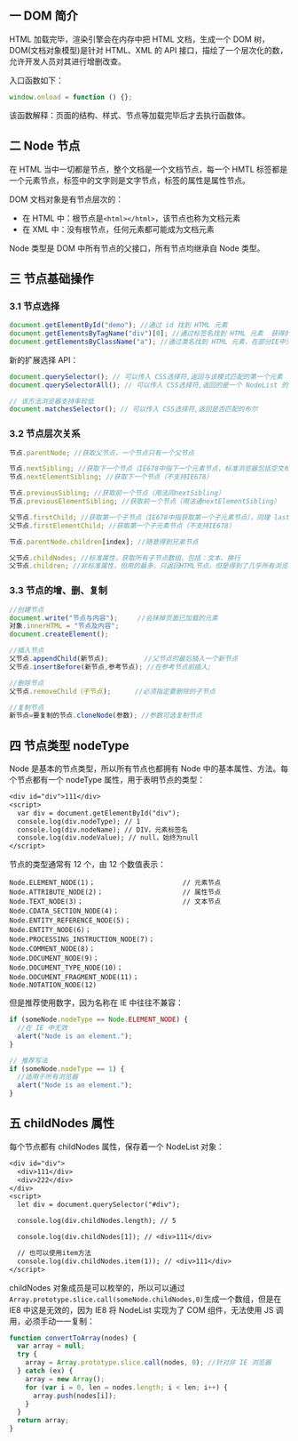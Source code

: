 ## 一 DOM 简介

HTML 加载完毕，渲染引擎会在内存中把 HTML 文档，生成一个 DOM 树，DOM(文档对象模型)是针对 HTML、XML 的 API 接口，描绘了一个层次化的数，允许开发人员对其进行增删改查。

入口函数如下：

```js
window.onload = function () {};
```

该函数解释：页面的结构、样式、节点等加载完毕后才去执行函数体。

## 二 Node 节点

在 HTML 当中一切都是节点，整个文档是一个文档节点，每一个 HMTL 标签都是一个元素节点，标签中的文字则是文字节点，标签的属性是属性节点。

DOM 文档对象是有节点层次的：

- 在 HTML 中：根节点是`<html></html>`，该节点也称为文档元素
- 在 XML 中：没有根节点，任何元素都可能成为文档元素

Node 类型是 DOM 中所有节点的父接口，所有节点均继承自 Node 类型。

## 三 节点基础操作

### 3.1 节点选择

```js
document.getElementById("demo"); //通过 id 找到 HTML 元素
document.getElementsByTagName("div")[0]; //通过标签名找到 HTML 元素	获得的是标签伪数组
document.getElementsByClassName("a"); //通过类名找到 HTML 元素，在部分IE中无效
```

新的扩展选择 API：

```js
document.querySelector(); // 可以传入 CSS选择符,返回与该模式匹配的第一个元素
document.querySelectorAll(); // 可以传入 CSS选择符,返回的是一个 NodeList 的实例

// 该方法浏览器支持率较低
document.matchesSelector(); // 可以传入 CSS选择符,返回是否匹配的布尔
```

### 3.2 节点层次关系

```js
节点.parentNode; //获取父节点，一个节点只有一个父节点

节点.nextSibling; //获取下一个节点（IE678中指下一个元素节点，标准浏览器包括空文档和换行节点）
节点.nextElementSibling; //获取下一个节点（不支持IE678）

节点.previousSibling; //获取前一个节点（用法同nextSibling）
节点.previousElementSibling; //获取前一个节点（用法通nextElementSibling）

父节点.firstChild; //获取第一个子节点（IE678中指获取第一个子元素节点），同理 lastChild
父节点.firstElementChild; //获取第一个子元素节点（不支持IE678）

节点.parentNode.children[index]; //随意得到兄弟节点

父节点.childNodes; //标准属性，获取所有子节点数组，包括：文本、换行
父节点.children; //非标准属性，但用的最多，只返回HTML节点，但是得到了几乎所有浏览器的支持，IE6/7/8中包含注释节点
```

### 3.3 节点的增、删、复制

```js
//创建节点
document.write("节点与内容");     //会抹掉页面已加载的元素
对象.innerHTML = "节点及内容";
document.createElement();

//插入节点
父节点.appendChild(新节点);         //父节点的最后插入一个新节点
父节点.insertBefore(新节点,参考节点); //在参考节点前插入;

//删除节点
父节点.removeChild（子节点);      //必须指定要删除的子节点

//复制节点
新节点=要复制的节点.cloneNode(参数); //参数可选复制节点
```

## 四 节点类型 nodeType

Node 是基本的节点类型，所以所有节点也都拥有 Node 中的基本属性、方法。每个节点都有一个 nodeType 属性，用于表明节点的类型：

```txt
<div id="div">111</div>
<script>
  var div = document.getElementById("div");
  console.log(div.nodeType); // 1
  console.log(div.nodeName); // DIV，元素标签名
  console.log(div.nodeValue); // null，始终为null
</script>
```

节点的类型通常有 12 个，由 12 个数值表示：

```
Node.ELEMENT_NODE(1)；                      // 元素节点
Node.ATTRIBUTE_NODE(2)；                    // 属性节点
Node.TEXT_NODE(3)；                         // 文本节点
Node.CDATA_SECTION_NODE(4)；
Node.ENTITY_REFERENCE_NODE(5)；
Node.ENTITY_NODE(6)；
Node.PROCESSING_INSTRUCTION_NODE(7)；
Node.COMMENT_NODE(8)；
Node.DOCUMENT_NODE(9)；
Node.DOCUMENT_TYPE_NODE(10)；
Node.DOCUMENT_FRAGMENT_NODE(11)；
Node.NOTATION_NODE(12)
```

但是推荐使用数字，因为名称在 IE 中往往不兼容：

```js
if (someNode.nodeType == Node.ELEMENT_NODE) {
  //在 IE 中无效
  alert("Node is an element.");
}

// 推荐写法
if (someNode.nodeType == 1) {
  //适用于所有浏览器
  alert("Node is an element.");
}
```

## 五 childNodes 属性

每个节点都有 childNodes 属性，保存着一个 NodeList 对象：

```txt
<div id="div">
  <div>111</div>
  <div>222</div>
</div>
<script>
  let div = document.querySelector("#div");

  console.log(div.childNodes.length); // 5

  console.log(div.childNodes[1]); // <div>111</div>

  // 也可以使用item方法
  console.log(div.childNodes.item(1)); // <div>111</div>
</script>
```

childNodes 对象成员是可以枚举的，所以可以通过`Array.prototype.slice.call(someNode.childNodes,0)`生成一个数组，但是在 IE8 中这是无效的，因为 IE8 将 NodeList 实现为了 COM 组件，无法使用 JS 调用，必须手动一一复制：

```js
function convertToArray(nodes) {
  var array = null;
  try {
    array = Array.prototype.slice.call(nodes, 0); //针对非 IE 浏览器
  } catch (ex) {
    array = new Array();
    for (var i = 0, len = nodes.length; i < len; i++) {
      array.push(nodes[i]);
    }
  }
  return array;
}
```
